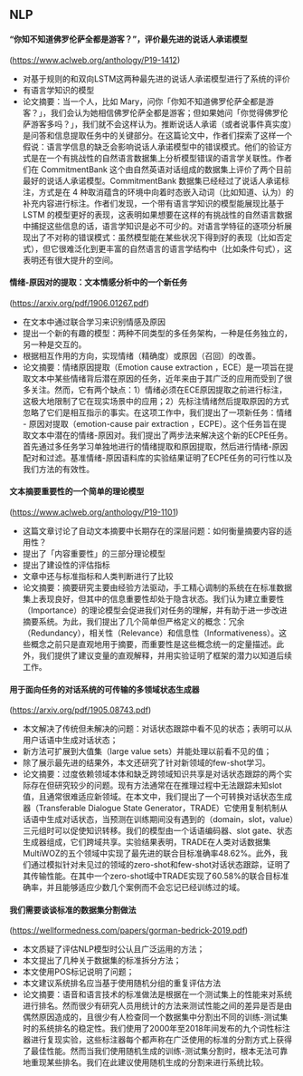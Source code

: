 ## NLP

#### “你知不知道佛罗伦萨全都是游客？”，评价最先进的说话人承诺模型
(https://www.aclweb.org/anthology/P19-1412)
  * 对基于规则的和双向LSTM这两种最先进的说话人承诺模型进行了系统的评价
  * 有语言学知识的模型
  * 论文摘要：当一个人，比如 Mary，问你「你知不知道佛罗伦萨全都是游客？」，我们会认为她相信佛罗伦萨全都是游客；但如果她问「你觉得佛罗伦萨游客多吗？」，我们就不会这样认为。推断说话人承诺（或者说事件真实度）是问答和信息提取任务中的关键部分。在这篇论文中，作者们探索了这样一个假说：语言学信息的缺乏会影响说话人承诺模型中的错误模式。他们的验证方式是在一个有挑战性的自然语言数据集上分析模型错误的语言学关联性。作者们在 CommitmentBank 这个由自然英语对话组成的数据集上评价了两个目前最好的说话人承诺模型。CommitmentBank 数据集已经经过了说话人承诺标注，方式是在 4 种取消蕴含的环境中向着时态嵌入动词（比如知道、认为）的补充内容进行标注。作者们发现，一个带有语言学知识的模型能展现比基于 LSTM 的模型更好的表现，这表明如果想要在这样的有挑战性的自然语言数据中捕捉这些信息的话，语言学知识是必不可少的。对语言学特征的逐项分析展现出了不对称的错误模式：虽然模型能在某些状况下得到好的表现（比如否定式），但它很难泛化到更丰富的自然语言的语言学结构中（比如条件句式），这表明还有很大提升的空间。
  
#### 情绪-原因对的提取：文本情感分析中的一个新任务
(https://arxiv.org/pdf/1906.01267.pdf)
 * 在文本中通过联合学习来识别情感及原因
 * 提出一个新的有趣的模型：两种不同类型的多任务架构，一种是任务独立的，另一种是交互的。
 * 根据相互作用的方向，实现情绪（精确度）或原因（召回）的改善。
 * 论文摘要：情绪原因提取（Emotion cause extraction ，ECE）是一项旨在提取文本中某些情绪背后潜在原因的任务，近年来由于其广泛的应用而受到了很多关注。然而，它有两个缺点：1）情绪必须在ECE原因提取之前进行标注，这极大地限制了它在现实场景中的应用；2）先标注情绪然后提取原因的方式忽略了它们是相互指示的事实。在这项工作中，我们提出了一项新任务：情绪 - 原因对提取（emotion-cause pair extraction ，ECPE）。这个任务旨在提取文本中潜在的情绪-原因对。我们提出了两步法来解决这个新的ECPE任务。首先通过多任务学习单独地进行的情绪提取和原因提取，然后进行情绪-原因配对和过滤。基准情绪-原因语料库的实验结果证明了ECPE任务的可行性以及我们方法的有效性。


#### 文本摘要重要性的一个简单的理论模型
(https://www.aclweb.org/anthology/P19-1101)
 * 这篇文章讨论了自动文本摘要中长期存在的深层问题：如何衡量摘要内容的适用性？
 * 提出了「内容重要性」的三部分理论模型
 * 提出了建设性的评估指标
 * 文章中还与标准指标和人类判断进行了比较
 * 论文摘要：摘要研究主要由经验方法驱动，手工精心调制的系统在在标准数据集上表现良好，但其中的信息重要性却处于隐含状态。我们认为建立重要性（Importance）的理论模型会促进我们对任务的理解，并有助于进一步改进摘要系统。为此，我们提出了几个简单但严格定义的概念：冗余（Redundancy），相关性（Relevance）和信息性（Informativeness）。这些概念之前只是直观地用于摘要，而重要性是这些概念统一的定量描述。此外，我们提供了建议变量的直观解释，并用实验证明了框架的潜力以知道后续工作。

#### 用于面向任务的对话系统的可传输的多领域状态生成器
(https://arxiv.org/pdf/1905.08743.pdf)
 * 本文解决了传统但未解决的问题：对话状态跟踪中看不见的状态；表明可以从用户话语中生成对话状态；
 * 新方法可扩展到大值集（large value sets）并能处理以前看不见的值；
 * 除了展示最先进的结果外，本文还研究了针对新领域的few-shot学习。
 * 论文摘要：过度依赖领域本体和缺乏跨领域知识共享是对话状态跟踪的两个实际存在但研究较少的问题。现有方法通常在在推理过程中无法跟踪未知slot 值，且通常很难适应新领域。在本文中，我们提出了一个可转换对话状态生成器（Transferable Dialogue State Generator，TRADE）它使用复制机制从话语中生成对话状态，当预测在训练期间没有遇到的（domain，slot，value）三元组时可以促使知识转移。我们的模型由一个话语编码器、slot gate、状态生成器组成，它们跨域共享。实验结果表明，TRADE在人类对话数据集MultiWOZ的五个领域中实现了最先进的联合目标准确率48.62%。此外，我们通过模拟针对未见过的领域的zero-shot和few-shot对话状态跟踪，证明了其传输性能。在其中一个zero-shot域中TRADE实现了60.58%的联合目标准确率，并且能够适应少数几个案例而不会忘记已经训练过的域。


#### 我们需要谈谈标准的数据集分割做法
(https://wellformedness.com/papers/gorman-bedrick-2019.pdf)
 * 本文质疑了评估NLP模型时公认且广泛运用的方法；
 * 本文提出了几种关于数据集的标准拆分方法；
 * 本文使用POS标记说明了问题；
 * 本文建议系统排名应当基于使用随机分组的重复评估方法
 * 论文摘要：语音和语言技术的标准做法是根据在一个测试集上的性能来对系统进行排名。然而很少有研究人员用统计的方法来测试性能之间的差异是否是由偶然原因造成的，且很少有人检查同一个数据集中分割出不同的训练-测试集时的系统排名的稳定性。我们使用了2000年至2018年间发布的九个词性标注器进行复现实验，这些标注器每个都声称在广泛使用的标准的分割方式上获得了最佳性能。然而当我们使用随机生成的训练-测试集分割时，根本无法可靠地重现某些排名。我们在此建议使用随机生成的分割来进行系统比较。

